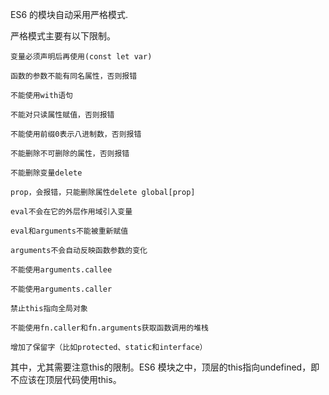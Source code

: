 ES6 的模块自动采用严格模式.

严格模式主要有以下限制。

    变量必须声明后再使用(const let var)
    
    函数的参数不能有同名属性，否则报错
    
    不能使用with语句
    
    不能对只读属性赋值，否则报错
    
    不能使用前缀0表示八进制数，否则报错
    
    不能删除不可删除的属性，否则报错
    
    不能删除变量delete
    
    prop，会报错，只能删除属性delete global[prop]
    
    eval不会在它的外层作用域引入变量
    
    eval和arguments不能被重新赋值
    
    arguments不会自动反映函数参数的变化
    
    不能使用arguments.callee
    
    不能使用arguments.caller
    
    禁止this指向全局对象
    
    不能使用fn.caller和fn.arguments获取函数调用的堆栈
    
    增加了保留字（比如protected、static和interface）

其中，尤其需要注意this的限制。ES6 模块之中，顶层的this指向undefined，即不应该在顶层代码使用this。